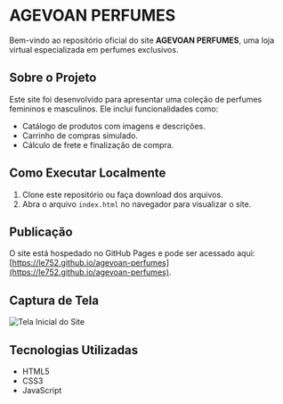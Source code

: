 # AGEVOAN PERFUMES

Bem-vindo ao repositório oficial do site **AGEVOAN PERFUMES**, uma loja virtual especializada em perfumes exclusivos.

## Sobre o Projeto
Este site foi desenvolvido para apresentar uma coleção de perfumes femininos e masculinos. Ele inclui funcionalidades como:
- Catálogo de produtos com imagens e descrições.
- Carrinho de compras simulado.
- Cálculo de frete e finalização de compra.

## Como Executar Localmente
1. Clone este repositório ou faça download dos arquivos.
2. Abra o arquivo `index.html` no navegador para visualizar o site.

## Publicação
O site está hospedado no GitHub Pages e pode ser acessado aqui: [https://le752.github.io/agevoan-perfumes](https://le752.github.io/agevoan-perfumes).

## Captura de Tela
![Tela Inicial do Site](imagens/screenshot.png)

## Tecnologias Utilizadas
- HTML5
- CSS3
- JavaScript
